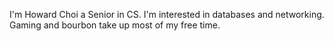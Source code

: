 I'm Howard Choi a Senior in CS. I'm interested in databases and networking. Gaming and bourbon take up most of my free time.
